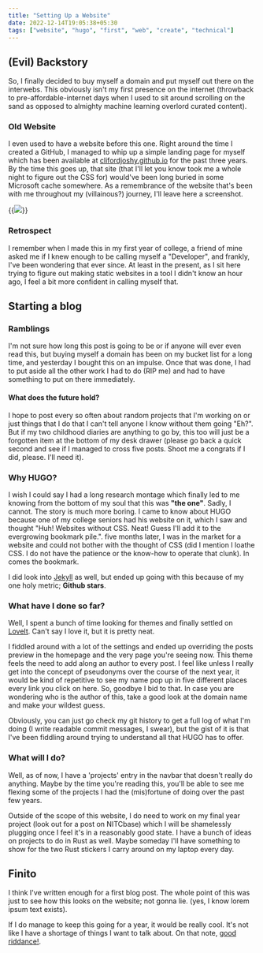 ```yaml
---
title: "Setting Up a Website"
date: 2022-12-14T19:05:38+05:30
tags: ["website", "hugo", "first", "web", "create", "technical"]
---
```


## (Evil) Backstory

So, I finally decided to buy myself a domain and put myself out there on the interwebs. This obviously isn't my first presence on the internet (throwback to pre-affordable-internet days when I used to sit around scrolling on the sand as opposed to almighty machine learning overlord curated content).

### Old Website

I even used to have a website before this one. Right around the time I created a GitHub, I managed to whip up a simple landing page for myself which has been available at [clifordjoshy.github.io](https://clifordjoshy.github.io) for the past three years. By the time this goes up, that site (that I'll let you know took me a whole night to figure out the CSS for) would've been long buried in some Microsoft cache somewhere. As a remembrance of the website that's been with me throughout my (villainous?) journey, I'll leave here a screenshot.

{{<image src="./oldsite.png">}}

### Retrospect

I remember when I made this in my first year of college, a friend of mine asked me if I knew enough to be calling myself a "Developer", and frankly, I've been wondering that ever since. At least in the present, as I sit here trying to figure out making static websites in a tool I didn't know an hour ago, I feel a bit more confident in calling myself that.

## Starting a blog

### Ramblings

I'm not sure how long this post is going to be or if anyone will ever even read this, but buying myself a domain has been on my bucket list for a long time, and yesterday I bought this on an impulse. Once that was done, I had to put aside all the other work I had to do (RIP me) and had to have something to put on there immediately.

#### What does the future hold?

I hope to post every so often about random projects that I'm working on or just things that I do that I can't tell anyone I know without them going "Eh?". But if my two childhood diaries are anything to go by, this too will just be a forgotten item at the bottom of my desk drawer (please go back a quick second and see if I managed to cross five posts. Shoot me a congrats if I did, please. I'll need it).

### Why HUGO?

I wish I could say I had a long research montage which finally led to me knowing from the bottom of my soul that this was **"the one"**. Sadly, I cannot. The story is much more boring. I came to know about HUGO because one of my college seniors had his website on it, which I saw and thought "Huh! Websites without CSS. Neat! Guess I'll add it to the evergrowing bookmark pile.". five months later, I was in the market for a website and could not bother with the thought of CSS (did I mention I loathe CSS. I do not have the patience or the know-how to operate that clunk). In comes the bookmark.

I did look into [Jekyll](https://jekyllrb.com/) as well, but ended up going with this because of my one holy metric; **Github stars**.

### What have I done so far?

Well, I spent a bunch of time looking for themes and finally settled on [LoveIt](https://github.com/dillonzq/LoveIt). Can't say I love it, but it is pretty neat.

I fiddled around with a lot of the settings and ended up overriding the posts preview in the homepage and the very page you're seeing now. This theme feels the need to add along an author to every post. I feel like unless I really get into the concept of pseudonyms over the course of the next year, it would be kind of repetitive to see my name pop up in five different places every link you click on here. So, goodbye I bid to that. In case you are wondering who is the author of this, take a good look at the domain name and make your wildest guess.

Obviously, you can just go check my git history to get a full log of what I'm doing (I write readable commit messages, I swear), but the gist of it is that I've been fiddling around trying to understand all that HUGO has to offer.

### What will I do?

Well, as of now, I have a 'projects' entry in the navbar that doesn't really do anything. Maybe by the time you're reading this, you'll be able to see me flexing some of the projects I had the (mis)fortune of doing over the past few years.

Outside of the scope of this website, I do need to work on my final year project (look out for a post on NITCbase) which I will be shamelessly plugging once I feel it's in a reasonably good state. I have a bunch of ideas on projects to do in Rust as well. Maybe someday I'll have something to show for the two Rust stickers I carry around on my laptop every day.

## Finito

I think I've written enough for a first blog post. The whole point of this was just to see how this looks on the website; not gonna lie. (yes, I know lorem ipsum text exists).

If I do manage to keep this going for a year, it would be really cool. It's not like I have a shortage of things I want to talk about. On that note, [good riddance!](https://www.youtube.com/watch?v=dQw4w9WgXcQ).
